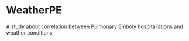 # WeatherPE
A study about correlation between Pulmonary Emboly hospitaliations and weather conditions

